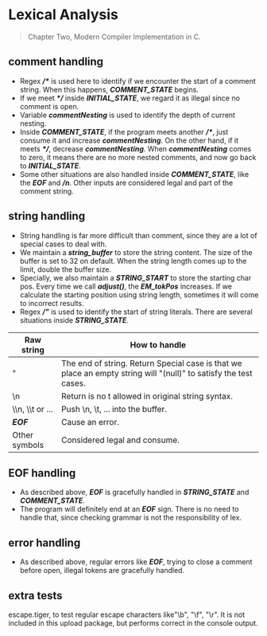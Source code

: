 Lexical Analysis
===================

> Chapter Two, Modern Compiler Implementation in C.


comment handling
----------
 - Regex ___/*___ is used here to identify if we encounter the start of a comment string. When this happens, ___COMMENT_STATE___ begins.
 -  If we meet ___*/___ inside ___INITIAL_STATE___, we regard it as illegal since no comment is open.
 - Variable ___commentNesting___ is used to identify the depth of current nesting. 
 -  Inside ___COMMENT_STATE___, if the program meets another ___/*___, just consume it and increase ___commentNesting___. On the other hand, if it meets ___*/___, decrease ___commentNesting___. When ___commentNesting___ comes to zero, it means there are no more nested comments, and now go back to ___INITIAL_STATE___.
 - Some other situations are also handled inside  ___COMMENT_STATE___, like the ___EOF___ and ___/n___. Other inputs are considered legal and part of  the comment string.


string handling
--------------------
 - String handling is far more difficult than comment, since they are a lot of special cases to deal with.
 - We maintain a ___string_buffer___ to store the string content. The size of the buffer is set to 32 on default. When the string length comes up to the limit, double the buffer size. 
 - Specially, we also maintain a ___STRING_START___ to store the starting char pos. Every time we call ___adjust()___, the ___EM_tokPos___ increases. If we calculate the starting position using string length, sometimes it will come to incorrect results. 
 - Regex ___/"___ is used to identify the start of string literals. There are several situations inside ___STRING_STATE___.

|Raw string|How to handle|
| --- | --- |
|"|The end of string. Return  Special case is that we place an empty string will "(null)" to satisfy the test cases.|
|\n| Return is no t allowed in original string syntax.|
|\\\n, \\\t or ... |Push \n, \t, ... into the buffer.|
|___EOF___| Cause an error.|
|Other symbols| Considered legal and consume.|
	 

EOF handling
----------
 - As described above, ___EOF___ is gracefully handled in ___STRING_STATE___ and ___COMMENT_STATE___. 
 - The program will definitely end at an ___EOF___ sign. There is no need to handle that, since checking grammar is not the responsibility of lex.

error handling
----------------
 - As described above, regular errors like ___EOF___, trying to close a comment before open, illegal tokens are gracefully handled.

extra tests
--------
escape.tiger, to test regular escape characters like"\b", "\f", "\r". It is not included in this upload package, but performs correct in the console output.
